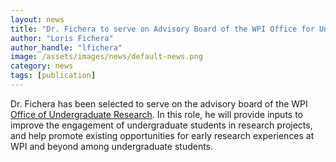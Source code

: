 ```yaml
---
layout: news
title: "Dr. Fichera to serve on Advisory Board of the WPI Office for Undergraduate Research"
author: "Loris Fichera"
author_handle: "lfichera"
image: /assets/images/news/default-news.png
category: news
tags: [publication]
---
```

Dr. Fichera has been selected to serve on the advisory board of the WPI
[Office of Undergraduate Research][1]. In this role, he will provide inputs to
improve the engagement of undergraduate students in research projects, and
help promote existing opportunities for early research experiences at WPI and
beyond among undergraduate students.

[1]: https://www.wpi.edu/research/student/undergraduate

